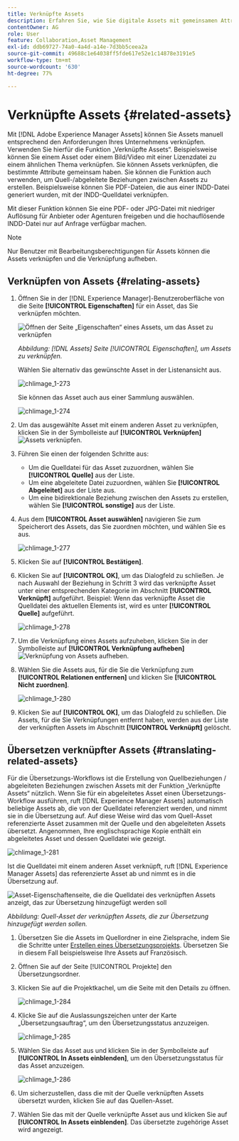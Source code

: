 ```yaml
---
title: Verknüpfte Assets
description: Erfahren Sie, wie Sie digitale Assets mit gemeinsamen Attributen verknüpfen. Erstellen Sie außerdem von der Quelle abgeleitete Beziehungen zwischen digitalen Assets.
contentOwner: AG
role: User
feature: Collaboration,Asset Management
exl-id: ddb69727-74a0-4a4d-a14e-7d3bb5ceea2a
source-git-commit: 49688c1e64038ff5fde617e52e1c14878e3191e5
workflow-type: tm+mt
source-wordcount: '630'
ht-degree: 77%

---
```


# Verknüpfte Assets {#related-assets}

Mit [!DNL Adobe Experience Manager Assets] können Sie Assets manuell entsprechend den Anforderungen Ihres Unternehmens verknüpfen. Verwenden Sie hierfür die Funktion „Verknüpfte Assets“. Beispielsweise können Sie einem Asset oder einem Bild/Video mit einer Lizenzdatei zu einem ähnlichen Thema verknüpfen. Sie können Assets verknüpfen, die bestimmte Attribute gemeinsam haben. Sie können die Funktion auch verwenden, um Quell-/abgeleitete Beziehungen zwischen Assets zu erstellen. Beispielsweise können Sie PDF-Dateien, die aus einer INDD-Datei generiert wurden, mit der INDD-Quelldatei verknüpfen.

Mit dieser Funktion können Sie eine PDF- oder JPG-Datei mit niedriger Auflösung für Anbieter oder Agenturen freigeben und die hochauflösende INDD-Datei nur auf Anfrage verfügbar machen.

>[!NOTE]
>
>Nur Benutzer mit Bearbeitungsberechtigungen für Assets können die Assets verknüpfen und die Verknüpfung aufheben.

## Verknüpfen von Assets {#relating-assets}

1. Öffnen Sie in der [!DNL Experience Manager]-Benutzeroberfläche von die Seite **[!UICONTROL Eigenschaften]** für ein Asset, das Sie verknüpfen möchten.

   ![Öffnen der Seite „Eigenschaften“ eines Assets, um das Asset zu verknüpfen](assets/asset-properties-relate-assets.png)

   *Abbildung: [!DNL Assets] Seite [!UICONTROL Eigenschaften], um Assets zu verknüpfen.*

   Wählen Sie alternativ das gewünschte Asset in der Listenansicht aus.

   ![chlimage_1-273](assets/chlimage_1-273.png)

   Sie können das Asset auch aus einer Sammlung auswählen.

   ![chlimage_1-274](assets/chlimage_1-274.png)

1. Um das ausgewählte Asset mit einem anderen Asset zu verknüpfen, klicken Sie in der Symbolleiste auf **[!UICONTROL Verknüpfen]** ![Assets verknüpfen](assets/do-not-localize/link-relate.png).
1. Führen Sie einen der folgenden Schritte aus:

   * Um die Quelldatei für das Asset zuzuordnen, wählen Sie **[!UICONTROL Quelle]** aus der Liste.
   * Um eine abgeleitete Datei zuzuordnen, wählen Sie **[!UICONTROL Abgeleitet]** aus der Liste aus.
   * Um eine bidirektionale Beziehung zwischen den Assets zu erstellen, wählen Sie **[!UICONTROL sonstige]** aus der Liste.

1. Aus dem **[!UICONTROL Asset auswählen]** navigieren Sie zum Speicherort des Assets, das Sie zuordnen möchten, und wählen Sie es aus.

   ![chlimage_1-277](assets/chlimage_1-277.png)

1. Klicken Sie auf **[!UICONTROL Bestätigen]**.
1. Klicken Sie auf **[!UICONTROL OK]**, um das Dialogfeld zu schließen. Je nach Auswahl der Beziehung in Schritt 3 wird das verknüpfte Asset unter einer entsprechenden Kategorie im Abschnitt **[!UICONTROL Verknüpft]** aufgeführt. Beispiel: Wenn das verknüpfte Asset die Quelldatei des aktuellen Elements ist, wird es unter **[!UICONTROL Quelle]** aufgeführt.

   ![chlimage_1-278](assets/chlimage_1-278.png)

1. Um die Verknüpfung eines Assets aufzuheben, klicken Sie in der Symbolleiste auf **[!UICONTROL Verknüpfung aufheben]** ![Verknüpfung von Assets aufheben](assets/do-not-localize/link-unrelate-icon.png).

1. Wählen Sie die Assets aus, für die Sie die Verknüpfung zum **[!UICONTROL Relationen entfernen]** und klicken Sie **[!UICONTROL Nicht zuordnen]**.

   ![chlimage_1-280](assets/chlimage_1-280.png)

1. Klicken Sie auf **[!UICONTROL OK]**, um das Dialogfeld zu schließen. Die Assets, für die Sie Verknüpfungen entfernt haben, werden aus der Liste der verknüpften Assets im Abschnitt **[!UICONTROL Verknüpft]** gelöscht.

## Übersetzen verknüpfter Assets {#translating-related-assets}

Für die Übersetzungs-Workflows ist die Erstellung von Quellbeziehungen / abgeleiteten Beziehungen zwischen Assets mit der Funktion „Verknüpfte Assets“ nützlich. Wenn Sie für ein abgeleitetes Asset einen Übersetzungs-Workflow ausführen, ruft [!DNL Experience Manager Assets] automatisch beliebige Assets ab, die von der Quelldatei referenziert werden, und nimmt sie in die Übersetzung auf. Auf diese Weise wird das vom Quell-Asset referenzierte Asset zusammen mit der Quelle und den abgeleiteten Assets übersetzt. Angenommen, Ihre englischsprachige Kopie enthält ein abgeleitetes Asset und dessen Quelldatei wie gezeigt.

![chlimage_1-281](assets/chlimage_1-281.png)

Ist die Quelldatei mit einem anderen Asset verknüpft, ruft [!DNL Experience Manager Assets] das referenzierte Asset ab und nimmt es in die Übersetzung auf.

![Asset-Eigenschaftenseite, die die Quelldatei des verknüpften Assets anzeigt, das zur Übersetzung hinzugefügt werden soll](assets/asset-properties-source-asset.png)

*Abbildung: Quell-Asset der verknüpften Assets, die zur Übersetzung hinzugefügt werden sollen.*

1. Übersetzen Sie die Assets im Quellordner in eine Zielsprache, indem Sie die Schritte unter [Erstellen eines Übersetzungsprojekts](translation-projects.md#create-a-new-translation-project). Übersetzen Sie in diesem Fall beispielsweise Ihre Assets auf Französisch.

1. Öffnen Sie auf der Seite [!UICONTROL Projekte] den Übersetzungsordner.

1. Klicken Sie auf die Projektkachel, um die Seite mit den Details zu öffnen.

   ![chlimage_1-284](assets/chlimage_1-284.png)

1. Klicke Sie auf die Auslassungszeichen unter der Karte „Übersetzungsauftrag“, um den Übersetzungsstatus anzuzeigen.

   ![chlimage_1-285](assets/chlimage_1-285.png)

1. Wählen Sie das Asset aus und klicken Sie in der Symbolleiste auf **[!UICONTROL In Assets einblenden]**, um den Übersetzungsstatus für das Asset anzuzeigen.

   ![chlimage_1-286](assets/chlimage_1-286.png)

1. Um sicherzustellen, dass die mit der Quelle verknüpften Assets übersetzt wurden, klicken Sie auf das Quellen-Asset.

1. Wählen Sie das mit der Quelle verknüpfte Asset aus und klicken Sie auf **[!UICONTROL In Assets einblenden]**. Das übersetzte zugehörige Asset wird angezeigt.
